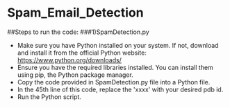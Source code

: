 # Spam_Email_Detection
##Steps to run the code:
###1)SpamDetection.py
- Make sure you have Python installed on your system. If not, download and install it from the official Python website: https://www.python.org/downloads/
- Ensure you have the required libraries installed. You can install them using pip, the Python package manager.
- Copy the code provided in SpamDetection.py file into a Python file.
- In the 45th line of this code, replace the 'xxxx' with your desired pdb id.
- Run the Python script.
